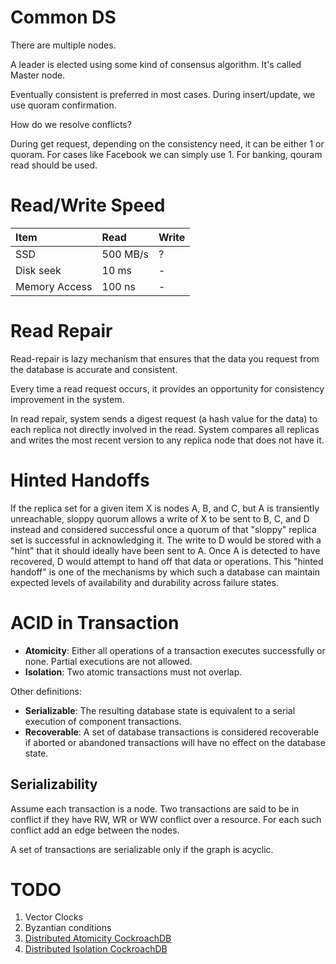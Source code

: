 # Common DS

There are multiple nodes.

A leader is elected using some kind of consensus algorithm. It's called Master node.

Eventually consistent is preferred in most cases. During insert/update, we use quoram confirmation.

How do we resolve conflicts?

During get request, depending on the consistency need, it can be either 1 or quoram. For cases like Facebook we can simply use 1. For banking, qouram read should be used.

# Read/Write Speed

| Item | Read | Write |
| :------------- | :------------- | :------|
| SSD      | 500 MB/s     | ?
| Disk seek | 10 ms | -
| Memory Access | 100 ns | - |

# Read Repair

Read-repair is lazy mechanism that ensures that the data you request from the database is accurate and consistent.

Every time a read request occurs, it provides an opportunity for consistency improvement in the system.

In read repair, system sends a digest request (a hash value for the data) to each replica not directly involved in the read. System compares all replicas and writes the most recent version to any replica node that does not have it.

# Hinted Handoffs

If the replica set for a given item X is nodes A, B, and C, but A is transiently unreachable, sloppy quorum allows a write of X to be sent to B, C, and D instead and considered successful once a quorum of that "sloppy" replica set is successful in acknowledging it. The write to D would be stored with a "hint" that it should ideally have been sent to A. Once A is detected to have recovered, D would attempt to hand off that data or operations. This "hinted handoff" is one of the mechanisms by which such a database can maintain expected levels of availability and durability across failure states.

# ACID in Transaction

- **Atomicity**: Either all operations of a transaction executes successfully or none. Partial executions are not allowed.
- **Isolation**: Two atomic transactions must not overlap.

Other definitions:
- **Serializable**: The resulting database state is equivalent to a serial execution of component transactions.
- **Recoverable**: A set of database transactions is considered recoverable if aborted or abandoned transactions will have no effect on the database state.

## Serializability
Assume each transaction is a node. Two transactions are said to be in conflict if they have RW, WR or WW conflict over a resource. For each such conflict add an edge between the nodes.

A set of transactions are serializable only if the graph is acyclic.


# TODO

1. Vector Clocks
1. Byzantian conditions
1. [Distributed Atomicity CockroachDB](https://www.cockroachlabs.com/blog/how-cockroachdb-distributes-atomic-transactions/)
1. [Distributed Isolation CockroachDB](https://www.cockroachlabs.com/blog/serializable-lockless-distributed-isolation-cockroachdb/)
